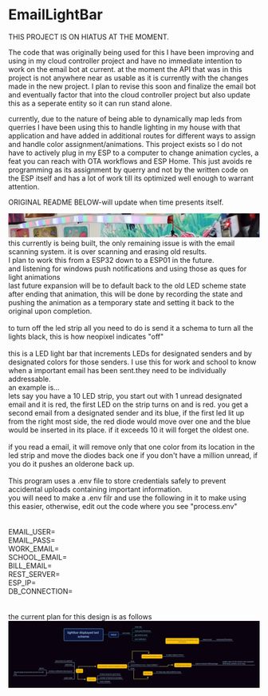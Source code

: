 # EmailLightBar

THIS PROJECT IS ON HIATUS AT THE MOMENT. 

The code that was originally being used for this I have been improving and using in my cloud controller project and have no immediate intention to work on the email bot at current. at the moment the API that was in this project is not anywhere near as usable as it is currently with the changes made in the new project. I plan to revise this soon and finalize the email bot and eventually factor that into the cloud controller project but also update this as a seperate entity so it can run stand alone. 

currently, due to the nature of being able to dynamically map leds from querries I have been using this to handle lighting in my house with that application and have added in additional routes for different ways to assign and handle color assignment/animations. This project exists so I do not have to actively plug in my ESP to a computer to change animation cycles, a feat you can reach with OTA workflows and ESP Home. This just avoids re programming as its assignment by querry and not by the written code on the ESP itself and has a lot of work till its optimized well enough to warrant attention.

ORIGINAL README BELOW-will update when time presents itself.


![alt text](https://github.com/dylanpoll/EmailLightBar/blob/master/Untitled.png?raw=true)
this currently is being built, the only remaining issue is with the email scanning system. it is over scanning and erasing old results.<br>
I plan to work this from a ESP32 down to a ESP01 in the future.<br>
and listening for windows push notifications and using those as ques for light animations<br>
last future expansion will be to default back to the old LED scheme state after ending that animation, this will be done by recording the state and pushing the animation as a temporary state and setting it back to the original upon completion.<br>
<br> 
to turn off the led strip all you need to do is send it a schema to turn all the lights black, this is how neopixel indicates "off"
<br>
<br>
this is a LED light bar that increments LEDs for designated senders and by designated colors for those senders. I use this for work and school to know when a important email has been sent.they need to be individually addressable.<br>
an example is...<br>
lets say you have a 10 LED strip, you start out with 1 unread designated email and it is red, the first LED on the strip turns on and is red.
you get a second email from a designated sender and its blue, if the first led lit up from the right most side, the red diode would move over one and the blue would be inserted in its place. if it exceeds 10 it will forget the oldest one.<br><br>
if you read a email, it will remove only that one color from its location in the led strip and move the diodes back one if you don't have a million unread, if you do it pushes an olderone back up.
<br>
<br>
This program uses a .env file to store credentials safely to prevent accidental uploads containing important information.<br>
you will need to make a .env filr and use the following in it to make using this easier, otherwise, edit out the code where you see "process.env"
<br>
<br>
<br>
EMAIL_USER=<br>
EMAIL_PASS=<br>
WORK_EMAIL=<br>
SCHOOL_EMAIL=<br>
BILL_EMAIL=<br>
REST_SERVER=<br>
ESP_IP=<br>
DB_CONNECTION=<br>
<br><br>
the current plan for this design is as follows
![alt text](https://github.com/dylanpoll/EmailLightBar/blob/master/lightbar%20displayed%20led%20scheme.png?raw=true)
